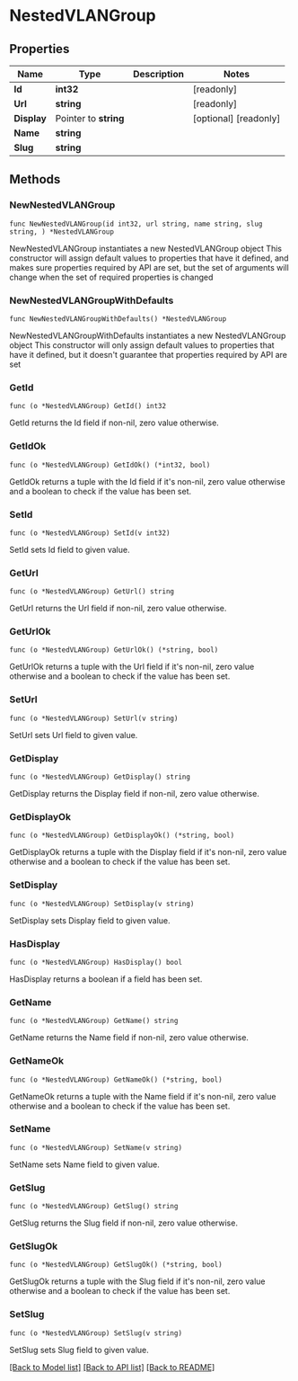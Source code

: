 # NestedVLANGroup

## Properties

Name | Type | Description | Notes
------------ | ------------- | ------------- | -------------
**Id** | **int32** |  | [readonly] 
**Url** | **string** |  | [readonly] 
**Display** | Pointer to **string** |  | [optional] [readonly] 
**Name** | **string** |  | 
**Slug** | **string** |  | 

## Methods

### NewNestedVLANGroup

`func NewNestedVLANGroup(id int32, url string, name string, slug string, ) *NestedVLANGroup`

NewNestedVLANGroup instantiates a new NestedVLANGroup object
This constructor will assign default values to properties that have it defined,
and makes sure properties required by API are set, but the set of arguments
will change when the set of required properties is changed

### NewNestedVLANGroupWithDefaults

`func NewNestedVLANGroupWithDefaults() *NestedVLANGroup`

NewNestedVLANGroupWithDefaults instantiates a new NestedVLANGroup object
This constructor will only assign default values to properties that have it defined,
but it doesn't guarantee that properties required by API are set

### GetId

`func (o *NestedVLANGroup) GetId() int32`

GetId returns the Id field if non-nil, zero value otherwise.

### GetIdOk

`func (o *NestedVLANGroup) GetIdOk() (*int32, bool)`

GetIdOk returns a tuple with the Id field if it's non-nil, zero value otherwise
and a boolean to check if the value has been set.

### SetId

`func (o *NestedVLANGroup) SetId(v int32)`

SetId sets Id field to given value.


### GetUrl

`func (o *NestedVLANGroup) GetUrl() string`

GetUrl returns the Url field if non-nil, zero value otherwise.

### GetUrlOk

`func (o *NestedVLANGroup) GetUrlOk() (*string, bool)`

GetUrlOk returns a tuple with the Url field if it's non-nil, zero value otherwise
and a boolean to check if the value has been set.

### SetUrl

`func (o *NestedVLANGroup) SetUrl(v string)`

SetUrl sets Url field to given value.


### GetDisplay

`func (o *NestedVLANGroup) GetDisplay() string`

GetDisplay returns the Display field if non-nil, zero value otherwise.

### GetDisplayOk

`func (o *NestedVLANGroup) GetDisplayOk() (*string, bool)`

GetDisplayOk returns a tuple with the Display field if it's non-nil, zero value otherwise
and a boolean to check if the value has been set.

### SetDisplay

`func (o *NestedVLANGroup) SetDisplay(v string)`

SetDisplay sets Display field to given value.

### HasDisplay

`func (o *NestedVLANGroup) HasDisplay() bool`

HasDisplay returns a boolean if a field has been set.

### GetName

`func (o *NestedVLANGroup) GetName() string`

GetName returns the Name field if non-nil, zero value otherwise.

### GetNameOk

`func (o *NestedVLANGroup) GetNameOk() (*string, bool)`

GetNameOk returns a tuple with the Name field if it's non-nil, zero value otherwise
and a boolean to check if the value has been set.

### SetName

`func (o *NestedVLANGroup) SetName(v string)`

SetName sets Name field to given value.


### GetSlug

`func (o *NestedVLANGroup) GetSlug() string`

GetSlug returns the Slug field if non-nil, zero value otherwise.

### GetSlugOk

`func (o *NestedVLANGroup) GetSlugOk() (*string, bool)`

GetSlugOk returns a tuple with the Slug field if it's non-nil, zero value otherwise
and a boolean to check if the value has been set.

### SetSlug

`func (o *NestedVLANGroup) SetSlug(v string)`

SetSlug sets Slug field to given value.



[[Back to Model list]](../README.md#documentation-for-models) [[Back to API list]](../README.md#documentation-for-api-endpoints) [[Back to README]](../README.md)


